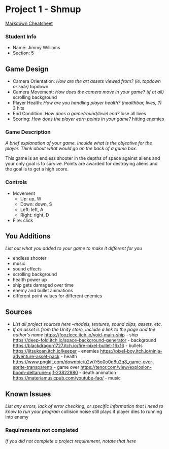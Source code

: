 # Project 1 - Shmup

[Markdown Cheatsheet](https://github.com/adam-p/markdown-here/wiki/Markdown-Here-Cheatsheet)

### Student Info

-   Name: Jimmy Williams
-   Section: 5

## Game Design

-   Camera Orientation: _How are the art assets viewed from? (ie. topdown or side)_ topdown
-   Camera Movement: _How does the camera move in your game? (if at all)_ scrolling background
-   Player Health: _How are you handling player health? (healthbar, lives, ?)_ 3 hits
-   End Condition: _How does a game/round/level end?_ lose all lives
-   Scoring: _How does the player earn points in your game?_ hitting enemies

### Game Description

_A brief explanation of your game. Inculde what is the objective for the player. Think about what would go on the back of a game box._

This game is an endless shooter in the depths of space against aliens and your only goal is to survive. Points are awarded for destroying aliens and the goal is to get a high score.
### Controls

-   Movement
    -   Up: up, W
    -   Down: down, S
    -   Left: left, A
    -   Right: right, D
-   Fire: click

## You Additions

_List out what you added to your game to make it different for you_
- endless shooter
- music
- sound effects
- scrolling background
- health power up
- ship gets damaged over time
- enemy and bullet animations
- different point values for different enemies

## Sources

-   _List all project sources here –models, textures, sound clips, assets, etc._
-   _If an asset is from the Unity store, include a link to the page and the author’s name_
https://foozlecc.itch.io/void-main-ship - ship
https://deep-fold.itch.io/space-background-generator - background
https://blackdragon1727.itch.io/fire-pixel-bullet-16x16 - bullets
https://jitsukoan.itch.io/keeper - enemies
https://pixel-boy.itch.io/ninja-adventure-asset-pack - health
https://www.pngkit.com/downpic/u2w7r5o0o0q8u2q8_game-over-sprite-transparent/ - game over 
https://tenor.com/view/explosion-boom-deltarune-gif-23822980 - death animation
https://materiamusicpub.com/youtube-faq/ - music
## Known Issues

_List any errors, lack of error checking, or specific information that I need to know to run your program_
collision noise still plays if player dies to running into enemy
### Requirements not completed

_If you did not complete a project requirement, notate that here_

